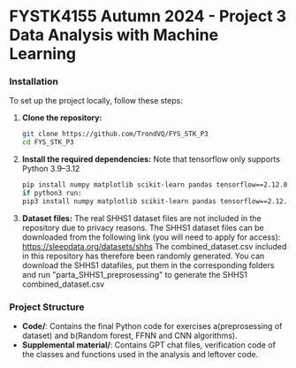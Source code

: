 # FYSTK4155 Autumn 2024 - Project 3  Data Analysis with Machine Learning


### Installation
To set up the project locally, follow these steps:

1. **Clone the repository:**
    ```sh
    git clone https://github.com/TrondVQ/FYS_STK_P3
    cd FYS_STK_P3
    ```

2. **Install the required dependencies:**
    Note that tensorflow only supports Python 3.9–3.12
    ```sh
    pip install numpy matplotlib scikit-learn pandas tensorflow==2.12.0  pyedflib imblearn
    if python3 run:
    pip3 install numpy matplotlib scikit-learn pandas tensorflow==2.12.0 pyedflib imblearn
    ```
3. **Dataset files:**
    The real SHHS1 dataset files are not included in the repository due to privacy reasons. The SHHS1 dataset files can be downloaded from the following link (you will need to apply for access):
    https://sleepdata.org/datasets/shhs
    The combined_dataset.csv included in this repository has therefore been randomly generated. You can download the SHHS1 datafiles, put them in the corresponding folders and run "parta_SHHS1_preprosessing" to generate the SHHS1 combined_dataset.csv

### Project Structure
- **Code/**: Contains the final Python code for exercises a(preprosessing of dataset) and b(Random forest, FFNN and CNN algorithms).
- **Supplemental material/**: Contains GPT chat files, verification code of the classes and functions used in the analysis and leftover code.

